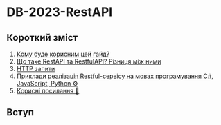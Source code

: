 # DB-2023-RestAPI

<div class="container">
  
  <div class="content">
  <h2>Короткий зміст</h2>
  <ol >
    <li><a href="#section1"> Кому буде корисним цей гайд? </a></li>
    <li><a href="#section2"> Що таке RestAPI та RestfulAPI? Різниця між ними </a></li>
    <li><a href="#section3"> HTTP запити </a></li>
    <li><a href="#section5"> Приклади реалізація Restful-сервісу на мовах програмування C#, JavaScript, Python ⚙️</a></li>
	<li><a href="#section6"> Корисні посилання 🔗</a></li>
  </ol>
  </div>
  <div class="intro">
	<h2>Вступ</h2>
	<p>
	</p>
  </div>
</div>
